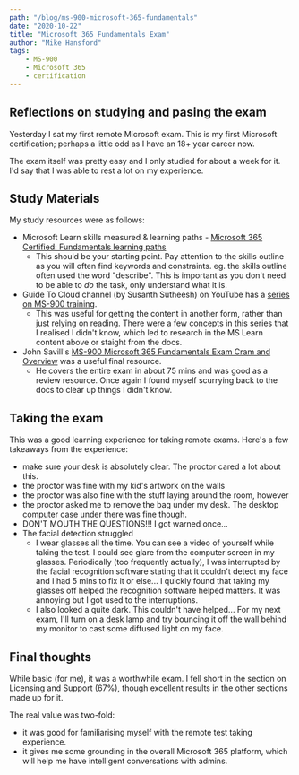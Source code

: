 ```yaml
---
path: "/blog/ms-900-microsoft-365-fundamentals"
date: "2020-10-22"
title: "Microsoft 365 Fundamentals Exam"
author: "Mike Hansford"
tags:
    - MS-900
    - Microsoft 365
    - certification
---
```

## Reflections on studying and pasing the exam
Yesterday I sat my first remote Microsoft exam. This is my first Microsoft certification; perhaps a little odd as I have an 18+ year career now.

The exam itself was pretty easy and I only studied for about a week for it. I'd say that I was able to rest a lot on my experience. 

## Study Materials
My study resources were as follows:
* Microsoft Learn skills measured & learning paths - <a href="https://docs.microsoft.com/en-us/learn/certifications/microsoft-365-fundamentals" target="_blank" rel="noreferrer">Microsoft 365 Certified: Fundamentals learning paths</a>
    * This should be your starting point. Pay attention to the skills outline as you will often find keywords and constraints. eg. the skills outline often used the word "describe". This is important as you don't need to be able to _do_ the task, only understand what it is.
* Guide To Cloud channel (by Susanth Sutheesh) on YouTube has a <a href="https://www.youtube.com/playlist?list=PLhLKc18P9YOBtDKWHVr1TwUq6_smRdCj" target="_blank" rel="noreferrer">series on MS-900 training</a>. 
    * This was useful for getting the content in another form, rather than just relying on reading. There were a few concepts in this series that I realised I didn't know, which led to research in the MS Learn content above or staight from the docs.
* John Savill's <a href="https://www.youtube.com/watch?v=ZtOo7prP4_M" target="_blank" rel="noreferrer">MS-900 Microsoft 365 Fundamentals Exam Cram and Overview</a> was a useful final resource. 
    * He covers the entire exam in about 75 mins and was good as a review resource. Once again I found myself scurrying back to the docs to clear up things I didn't know.

## Taking the exam
This was a good learning experience for taking remote exams. Here's a few takeaways from the experience:
* make sure your desk is absolutely clear. The proctor cared a lot about this. 
* the proctor was fine with my kid's artwork on the walls
* the proctor was also fine with the stuff laying around the room, however
* the proctor asked me to remove the bag under my desk. The desktop computer case under there was fine though.
* DON'T MOUTH THE QUESTIONS!!! I got warned once...
* The facial detection struggled
    * I wear glasses all the time. You can see a video of yourself while taking the test. I could see glare from the computer screen in my glasses. Periodically (too frequently actually), I was interrupted by the facial recognition software stating that it couldn't detect my face and I had 5 mins to fix it or else... I quickly found that taking my glasses off helped the recognition software helped matters. It was annoying but I got used to the interruptions.
    * I also looked a quite dark. This couldn't have helped... For my next exam, I'll turn on a desk lamp and try bouncing it off the wall behind my monitor to cast some diffused light on my face.

## Final thoughts
While basic (for me), it was a worthwhile exam. I fell short in the section on Licensing and Support (67%), though excellent results in the other sections made up for it.

The real value was two-fold:
* it was good for familiarising myself with the remote test taking experience.
* it gives me some grounding in the overall Microsoft 365 platform, which will help me have intelligent conversations with admins.